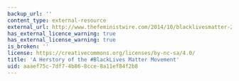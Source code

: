 ```yaml
---
backup_url: ''
content_type: external-resource
external_url: http://www.thefeministwire.com/2014/10/blacklivesmatter-2/http://www.thefeministwire.com/2014/10/blacklivesmatter-2/
has_external_licence_warning: true
has_external_license_warning: true
is_broken: ''
license: https://creativecommons.org/licenses/by-nc-sa/4.0/
title: 'A Herstory of the #BlackLives Matter Movement'
uid: aaaef75c-7df7-4b86-8cce-8a11ef84f2b8
---
```

